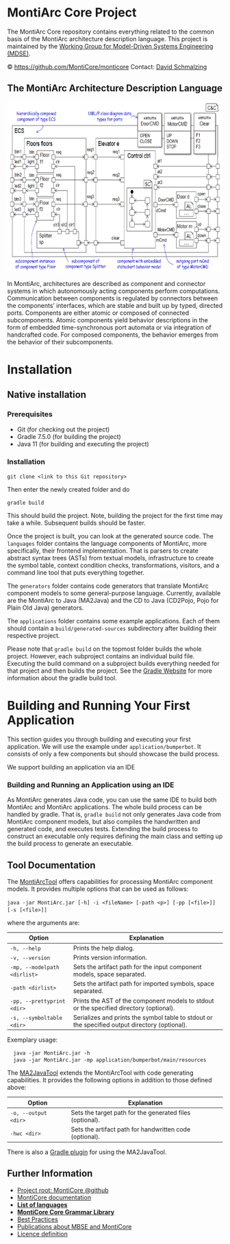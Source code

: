 <!-- (c) https://github.com/MontiCore/monticore -->
# MontiArc Core Project

The MontiArc Core repository contains everything related to the common basis of the MontiArc architecture description language. This project is maintained by the [Working Group for Model-Driven Systems Engineering (MDSE)][mdse].

© https://github.com/MontiCore/monticore Contact: [David Schmalzing](https://git.rwth-aachen.de/david.schmalzing)

[se-rwth]: http://www.se-rwth.de
[mdse]:http://www.se-rwth.de/teams/mdse/

## The MontiArc Architecture Description Language

<img src="pics/elevatorExample.PNG" alt="drawing" height="400px"/>

In MontiArc, architectures are described as component and connector systems in which autonomously acting components 
perform computations. Communication between components is regulated by connectors between the components’ interfaces, 
which are stable and built up by typed, directed ports. Components are either atomic or composed of connected 
subcomponents. Atomic components yield behavior descriptions in the form of embedded time-synchronous port automata 
or via integration of handcrafted code. For composed components, the behavior emerges from the behavior of their subcomponents. 

# Installation

## Native installation

### Prerequisites 
- Git (for checking out the project)
- Gradle 7.5.0 (for building the project)
- Java 11 (for building and executing the project)

### Installation

```
git clone <link to this Git repository>
```
Then enter the newly created folder and do 
```
gradle build
```

This should build the project. Note, building the project for the first time may
take a while. Subsequent builds should be faster.

Once the project is built, you can look at the generated source code. 
The `languages` folder contains the language components of MontiArc, more 
specifically, their frontend implementation. That is parsers to create abstract
syntax trees (ASTs) from textual models, infrastructure to create the symbol 
table, context condition checks, transformations, visitors, and a command line 
tool that puts everything together.

The `generators` folder contains code generators that translate MontiArc component 
models to some general-purpose language. Currently, available are the MontiArc to 
Java (MA2Java) and the CD to Java (CD2Pojo, Pojo for Plain Old Java) generators.

The `applications` folder contains some example applications. 
Each of them should contain a `build/generated-sources` subdirectory after
building their respective project. 

Please note that `gradle build` on the topmost folder builds the whole project. 
However, each subproject contains an individual build file. 
Executing the build command on a subproject builds everything needed for that 
project and then builds the project. See the [Gradle Website](https://gradle.org/) 
for more information about the gradle build tool.

# Building and Running Your First Application

This section guides you through building and executing your first application.
We will use the example under `application/bumperbot`.
It consists of only a few components but should showcase the build process.

We support building an application via an IDE

### Building and Running an Application using an IDE

As MontiArc generates Java code, you can use the same IDE to build both MontiArc 
and MontiArc applications.
The whole build process can be handled by gradle. 
That is, `gradle build` not only generates Java code from MontiArc component 
models, but also compiles the handwritten and generated
code, and executes tests. 
Extending the build process to construct an executable only requires defining the 
main class and setting up the build process to generate an executable.

## Tool Documentation

The [MontiArcTool](languages/montiarc/main/java/montiarc/MontiArcTool.java) offers capabilities for processing MontiArc component models.
It provides multiple options that can be used as follows:

`java -jar MontiArc.jar [-h] -i <fileName> [-path <p>] [-pp [<file>]] [-s [<file>]]`

where the arguments are:

| Option                            | Explanation                                                                                    |
|-----------------------------------|------------------------------------------------------------------------------------------------|
| `-h, --help`                      | Prints the help dialog.                                                                        |
| `-v, --version`                   | Prints version information.                                                                    |
| `-mp, --modelpath <dirlist>`      | Sets the artifact path for the input component models, space separated.                        |
| `-path <dirlist>`                 | Sets the artifact path for imported symbols, space separated.                                  |
| `-pp, --prettyprint <dir>`        | Prints the AST of the component models to stdout or the specified directory (optional).        |
| `-s, --symboltable <dir>`         | Serializes and prints the symbol table to stdout or the specified output directory (optional). |

Exemplary usage:

```
  java -jar MontiArc.jar -h
  java -jar MontiArc.jar -mp application/bumperbot/main/resources
``` 

The [MA2JavaTool](generators/ma2java/main/java/montiarc/generator/MontiArcTool.java) extends the MontiArcTool with code generating capabilities. It provides the following options in addition to those defined above:

| Option                             | Explanation                                              |
|------------------------------------|----------------------------------------------------------|
| `-o, --output <dir>`               | Sets the target path for the generated files (optional). |
| `-hwc <dir>`                       | Sets the artifact path for handwritten code (optional).  |

There is also a [Gradle plugin](tooling/plugin/Readme.md) for using the MA2JavaTool.

## Further Information

* [Project root: MontiCore @github](https://github.com/MontiCore/monticore)
* [MontiCore documentation](http://www.monticore.de/)
* [**List of languages**](https://github.com/MontiCore/monticore/blob/HEAD/docs/Languages.md)
* [**MontiCore Core Grammar Library**](https://github.com/MontiCore/monticore/blob/HEAD/monticore-grammar/src/main/grammars/de/monticore/Grammars.md)
* [Best Practices](https://github.com/MontiCore/monticore/blob/HEAD/docs/BestPractices.md)
* [Publications about MBSE and MontiCore](https://www.se-rwth.de/publications/)
* [Licence definition](https://github.com/MontiCore/monticore/blob/HEAD/00.org/Licenses/LICENSE-MONTICORE-3-LEVEL.md)

